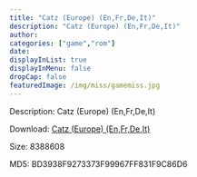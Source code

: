 ```yaml
---
title: "Catz (Europe) (En,Fr,De,It)"
description: "Catz (Europe) (En,Fr,De,It)"
author: 
categories: ["game","rom"]
date: 
displayInList: true
displayInMenu: false
dropCap: false
featuredImage: /img/miss/gamemiss.jpg
---
```


Description: Catz (Europe) (En,Fr,De,It)

Download: <a style="text-decoration:underline;" href="https://mega.nz/#!WTQ2RIaC!GwPgV8ZAyPYRW96YKyJ8boNTMDNFr5y_VrOd6AoL4ug" target = "_blank" rel = "nofollow" > Catz (Europe) (En,Fr,De,It)</a>

Size: 8388608

MD5: BD3938F9273373F99967FF831F9C86D6

